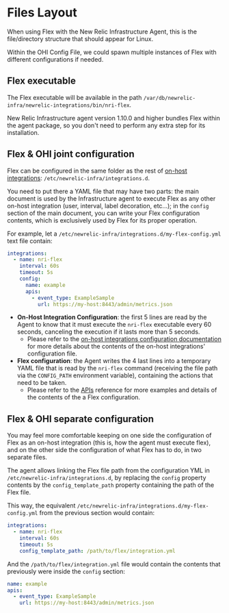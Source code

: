 # Files Layout

When using Flex with the New Relic Infrastructure Agent, this is the file/directory structure that
should appear for Linux.

Within the OHI Config File, we could spawn multiple instances of Flex with different configurations if needed.

## Flex executable

The Flex executable will be available in the path `/var/db/newrelic-infra/newrelic-integrations/bin/nri-flex`.

New Relic Infrastructure agent version 1.10.0 and higher bundles Flex within the agent package, so you don't
need to perform any extra step for its installation.

## Flex & OHI joint configuration

Flex can be configured in the same folder as the rest of [on-host integrations](https://docs.newrelic.com/docs/integrations/integrations-sdk/file-specifications/integration-configuration-file-specifications-agent-v180):
`/etc/newrelic-infra/integrations.d`.

You need to put there a YAML file that may have two parts: the main document is used by the Infrastructure agent to
execute Flex as any other on-host integration (user, interval, label decoration, etc...); in the `config` section
of the main document, you can write your Flex configuration contents, which is exclusively used by Flex for its
proper operation.

For example, let a `/etc/newrelic-infra/integrations.d/my-flex-config.yml` text file contain:

```yaml
integrations:
  - name: nri-flex
    interval: 60s
    timeout: 5s
    config:
      name: example
      apis:
        - event_type: ExampleSample
          url: https://my-host:8443/admin/metrics.json
```

* **On-Host Integration Configuration**: the first 5 lines are read by the Agent to know that it must execute the `nri-flex` executable every 60 seconds,
  canceling the execution if it lasts more than 5 seconds.
    - Please refer to the [on-host integrations configuration documentation](https://docs.newrelic.com/docs/integrations/integrations-sdk/file-specifications/integration-configuration-file-specifications-agent-v180)
      for more details about the contents of the on-host integrations' configuration file.
* **Flex configuration**: the Agent writes the 4 last lines into a temporary YAML file that is read by the `nri-flex`
  command (receiving the file path via the `CONFIG_PATH` environment variable), containing the actions
  that need to be taken.
    - Please refer to the [APIs](../README.md#apis) reference for more examples and details of the contents of the
      a Flex configuration.

## Flex & OHI separate configuration

You may feel more comfortable keeping on one side the configuration of Flex as an on-host integration (this is,
how the agent must execute flex), and on the other side the configuration of what Flex has to do, in two separate
files.

The agent allows linking the Flex file path from the configuration YML in `/etc/newrelic-infra/integrations.d`, by replacing
the `config` property contents by the `config_template_path` property containing the path of the Flex file.

This way, the equivalent `/etc/newrelic-infra/integrations.d/my-flex-config.yml` from the previous section would contain:

```yaml
integrations:
  - name: nri-flex
    interval: 60s
    timeout: 5s
    config_template_path: /path/to/flex/integration.yml
```

And the `/path/to/flex/integration.yml` file would contain the contents that previously were inside the `config`
section:

```yaml
name: example
apis:
  - event_type: ExampleSample
    url: https://my-host:8443/admin/metrics.json
```

